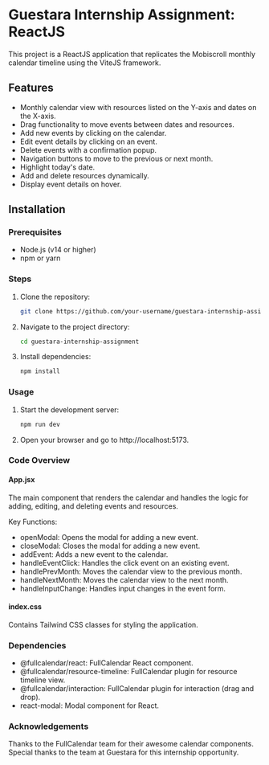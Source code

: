 # Guestara Internship Assignment: ReactJS

This project is a ReactJS application that replicates the Mobiscroll monthly calendar timeline using the ViteJS framework.

## Features

- Monthly calendar view with resources listed on the Y-axis and dates on the X-axis.
- Drag functionality to move events between dates and resources.
- Add new events by clicking on the calendar.
- Edit event details by clicking on an event.
- Delete events with a confirmation popup.
- Navigation buttons to move to the previous or next month.
- Highlight today's date.
- Add and delete resources dynamically.
- Display event details on hover.

## Installation

### Prerequisites

- Node.js (v14 or higher)
- npm or yarn

### Steps

1. Clone the repository:
   ```sh
   git clone https://github.com/your-username/guestara-internship-assignment.git

2. Navigate to the project directory:
    ```sh
    cd guestara-internship-assignment
3. Install dependencies:
    ```sh
    npm install

### Usage
1. Start the development server:
    ```sh
    npm run dev

2. Open your browser and go to http://localhost:5173.

### Code Overview
####  App.jsx
The main component that renders the calendar and handles the logic for adding, editing, and deleting events and resources.

Key Functions:
- openModal: Opens the modal for adding a new event.
- closeModal: Closes the modal for adding a new event.
- addEvent: Adds a new event to the calendar.
- handleEventClick: Handles the click event on an existing event.
- handlePrevMonth: Moves the calendar view to the previous month.
- handleNextMonth: Moves the calendar view to the next month.
- handleInputChange: Handles input changes in the event form.

#### index.css
Contains Tailwind CSS classes for styling the application.

### Dependencies
- @fullcalendar/react: FullCalendar React component.
- @fullcalendar/resource-timeline: FullCalendar plugin for resource timeline view.
- @fullcalendar/interaction: FullCalendar plugin for interaction (drag and drop).
- react-modal: Modal component for React.

### Acknowledgements
Thanks to the FullCalendar team for their awesome calendar components.
Special thanks to the team at Guestara for this internship opportunity.
